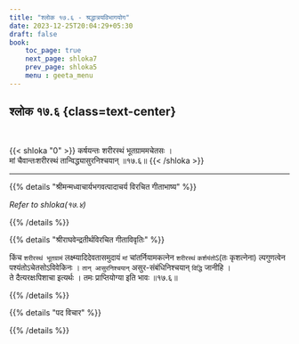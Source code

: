 ```yaml
---
title: "श्लोक १७.६ - श्रद्धात्रयविभागयोग"
date: 2023-12-25T20:04:29+05:30
draft: false
book:
    toc_page: true
    next_page: shloka7
    prev_page: shloka5
    menu : geeta_menu
---
```




## श्लोक १७.६ {class=text-center}

<br/>

{{< shloka  "0"  >}}
कर्षयन्तः शरीरस्थं भूतग्राममचेतसः ।  
मां चैवान्तःशरीरस्थं तान्विद्ध्यासुरनिश्चयान् ॥१७.६॥
{{< /shloka >}}

---


{{% details "श्रीमन्मध्वाचार्यभगवत्पादाचर्य विरचित  गीताभाष्य" %}}

*Refer to shloka(१७.४)*

{{% /details %}}



{{% details "श्रीराघवेन्द्रतीर्थविरचित गीताविवृतिः" %}}

किंच `शरीरस्थं भूतग्रामं` लक्ष्म्यादिदेवतासमुदायं `मां`
चांतर्नियामकत्नेन `शरीरस्थं` `कर्शयंतो`ऽ(तः कृशत्नेना)
ल्पगुणत्वेन पश्यंतोऽचेतसोऽविवेकिनः । 
`तान् आसुरनिश्चयान्` असुर-संबंधिनिश्चयान्‌ `विद्धि` 
जानीहि ।   
ते दैत्यरक्षःपिशाचा इत्यर्थः । तमः
प्राप्तियोग्या इति भावः ॥१७.६॥

{{% /details %}}



{{% details "पद विचार" %}}


{{% /details %}}
